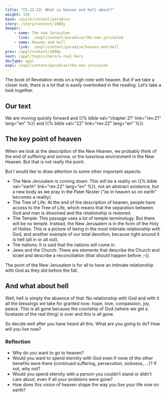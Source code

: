 ```yaml
---
title: "Ch.21-22: What is heaven and hell about?"
weight: 150
base: /quick/content/paradise
story: /story/content/1000y
deeper:
    - name: The new Jerusalem
      link:  /expl/content/paradise/the-new-jerusalem
    - name: Heaven and hell
      link:  /expl/content/paradise/heaven-and-hell
prev: /appl/content/1000y
next: /appl/topics/hero/a-real-hero
docType: appl
expl: /expl/content/paradise/the-new-jerusalem
---
```


The book of Revelation ends on a high note with heaven. But if we take a closer look, there is a lot that is easily overlooked in the reading. Let’s take a look together.

## Our text

<a name="6a6c"></a>
We are moving quickly forward and {{% bible val="chapter 21" link="rev:21" lang="en" %}} and {{% bible val="22" link="rev:22" lang="en" %}}.

## The key point of heaven

<a name="2929"></a>
When we look at the description of the New Heaven, we probably think of the end of suffering and sorrow, or the luxurious environment in the New Heaven. But that is not really the point.

But I would like to draw attention to some other important aspects:

- The New Jerusalem is coming down: This will be a reality on {{% bible val="earth" link="rev:22" lang="en" %}}, not an abstract existence, but a new body as we pray in the Pater Noster (“as in heaven so on earth” becomes a reality).
- The Tree of Life: At the end of the description of heaven, people have access to the Tree of Life, which means that the separation between God and man is dissolved and the relationship is restored.
- The Temple: This passage uses a lot of temple terminology. But there will be no temple. Instead, the New Jerusalem is in the form of the Holy of Holies. This is a picture of being in the most intimate relationship with God, and another example of our total devotion, because right around it is hell (all in or all out).
- The nations: It is said that the nations will come in.
- Jews and the Church: There are elements that describe the Church and Israel and describe a reconciliation (that should happen before ;-)).

The point of the New Jerusalem is for all to have an intimate relationship with God as they did before the fall.

## And what about hell

<a name="570f"></a>
Well, hell is simply the absence of that: No relationship with God and with it all the blessings we take for granted now: hope, love, compassion, joy, peace. This is all gone because the courtship of God (where we get a foretaste of the real thing) is over and this is all gone.

So decide well after you have heard all this. What are you going to do? How will you live now?

### Reflection

<a name="27f7"></a>
- Why do you want to go to heaven?
- Would you want to spend eternity with God even if none of the other benefits were there (continued suffering, persecution, sickness, …)? If not, why not?
- Would you spend eternity with a person you couldn’t stand or didn’t care about, even if all your problems were gone?
- How does this vision of heaven shape the way you live your life now on earth?
